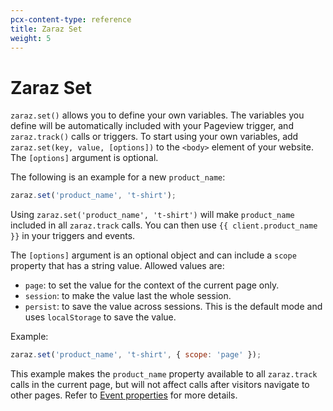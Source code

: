 ```yaml
---
pcx-content-type: reference
title: Zaraz Set
weight: 5
---
```


# Zaraz Set

`zaraz.set()` allows you to define your own variables. The variables you define will be automatically included with your Pageview trigger, and `zaraz.track()` calls or triggers. To start using your own variables, add `zaraz.set(key, value, [options])` to the `<body>` element of your website. The `[options]` argument is optional.

The following is an example for a new `product_name`:

```js
zaraz.set('product_name', 't-shirt');
```

Using `zaraz.set('product_name', 't-shirt')` will make `product_name` included in all `zaraz.track` calls. You can then use `{{ client.product_name }}` in your triggers and events.

The `[options]` argument is an optional object and can include a `scope` property that has a string value. Allowed values are:

- `page`: to set the value for the context of the current page only.
- `session`: to make the value last the whole session.
- `persist`: to save the value across sessions. This is the default mode and uses `localStorage` to save the value.

Example:

```js
zaraz.set('product_name', 't-shirt', { scope: 'page' });
```

This example makes the `product_name` property available to all `zaraz.track` calls in the current page, but will not affect calls after visitors navigate to other pages. Refer to [Event properties](/zaraz/reference/properties-reference/#event-properties) for more details.
